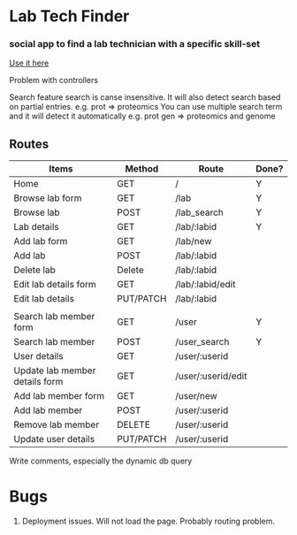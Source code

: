 # Lab Tech Finder
### social app to find a lab technician with a specific skill-set
[Use it here](https://lab-tech-finder.onrender.com/)


Problem with controllers


Search feature
search is canse insensitive. It will also detect search based on partial entries. e.g. prot => proteomics
You can use multiple search term and it will detect it automatically e.g. prot gen => proteomics and genome


## Routes
| Items | Method | Route | Done? |
| ----------- | ----------- | ----------- | ----------- |
| Home | GET | / | Y
| Browse lab form | GET | /lab | Y
| Browse lab | POST | /lab_search | Y
| Lab details | GET | /lab/:labid | Y
| Add lab form | GET | /lab/new |
| Add lab | POST | /lab/:labid |
| Delete lab | Delete | /lab/:labid |
| Edit lab details form | GET | /lab/:labid/edit |
| Edit lab details | PUT/PATCH | /lab/:labid |
|  | | |
| Search lab member form | GET | /user | Y
| Search lab member | POST | /user_search | Y
| User details | GET | /user/:userid |
| Update lab member details form | GET | /user/:userid/edit |
| Add lab member form | GET | /user/new |
| Add lab member | POST | /user/:userid |
| Remove lab member | DELETE | /user/:userid |
| Update user details | PUT/PATCH | /user/:userid |



Write comments, especially the dynamic db query


# Bugs
1. Deployment issues. Will not load the page. Probably routing problem.

